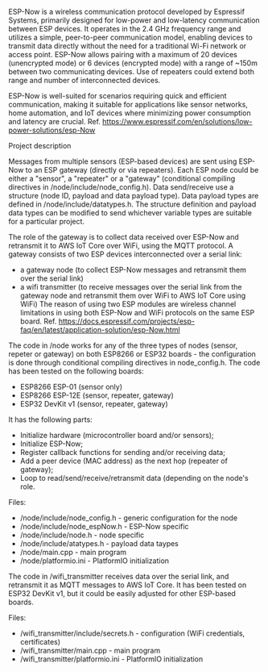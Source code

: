 ESP-Now is a wireless communication protocol developed by Espressif Systems, primarily designed for low-power and low-latency communication between ESP devices. It operates in the 2.4 GHz frequency range and utilizes a simple, peer-to-peer communication model, enabling devices to transmit data directly without the need for a traditional Wi-Fi network or access point. ESP-Now allows pairing with a maximum of 20 devices (unencrypted mode) or 6 devices (encrypted mode) with a range of ~150m between two communicating devices. Use of repeaters could extend both range and number of interconnected devices.

ESP-Now is well-suited for scenarios requiring quick and efficient communication, making it suitable for applications like sensor networks, home automation, and IoT devices where minimizing power consumption 
and latency are crucial. Ref. https://www.espressif.com/en/solutions/low-power-solutions/esp-Now

Project description

Messages from multiple sensors (ESP-based devices) are sent using ESP-Now to an ESP gateway (directly or via repeaters). Each ESP node could be either a "sensor", a "repeater" or a "gateway" (conditional compiling directives in /node/include/node_config.h). Data send/receive use a structure (node ID, payload and data payload type). Data payload types are defined in /node/include/datatypes.h. The structure definition and payload data types can be modified to send whichever variable types are suitable for a particular project.

The role of the gateway is to collect data received over ESP-Now and retransmit it to AWS IoT Core over WiFi, using the MQTT protocol.
A gateway consists of two ESP devices interconnected over a serial link:
- a gateway node (to collect ESP-Now messages and retransmit them over the serial link)
- a wifi transmitter (to receive messages over the serial link from the gateway node and retransmit them over WiFi to AWS IoT Core using WiFi)
The reason of using two ESP modules are wireless channel limitations in using both ESP-Now and WiFi protocols on the same ESP board. 
Ref. https://docs.espressif.com/projects/esp-faq/en/latest/application-solution/esp-Now.html

The code in /node works for any of the three types of nodes (sensor, repeter or gateway) on both ESP8266 or ESP32 boards - the configuration is done through conditional compiling directives in node_config.h.
The code has been tested on the following boards:

- ESP8266 ESP-01 (sensor only)
- ESP8266 ESP-12E (sensor, repeater, gateway)
- ESP32 DevKit v1 (sensor, repeater, gateway)

It has the following parts:
- Initialize hardware (microcontroller board and/or sensors);
- Initialize ESP-Now;
- Register callback functions for sending and/or receiving data;
- Add a peer device (MAC address) as the next hop (repeater of gateway);
- Loop to read/send/receive/retransmit data (depending on the node's role.

Files:
- /node/include/node_config.h - generic configuration for the node
- /node/include/node_espNow.h - ESP-Now specific
- /node/include/node.h - node specific
- /node/include/atatypes.h - payload data taypes
- /node/main.cpp - main program
- /node/platformio.ini - PlatformIO initialization

The code in /wifi_transmitter receives data over the serial link, and retransmit it as MQTT messages to AWS IoT Core. It has been tested on ESP32 DevKit v1, but it could be easily adjusted for other ESP-based boards.

Files:
- /wifi_transmitter/include/secrets.h - configuration (WiFi credentials, certificates)
- /wifi_transmitter/main.cpp - main program
- /wifi_transmitter/platformio.ini - PlatformIO initialization

